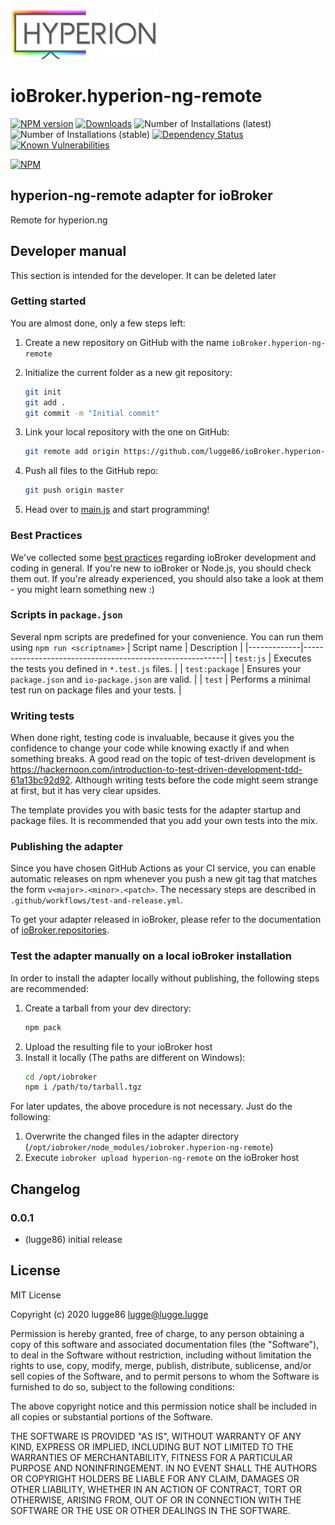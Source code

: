 ![Logo](admin/hyperion-ng-remote.png)
# ioBroker.hyperion-ng-remote

[![NPM version](http://img.shields.io/npm/v/iobroker.hyperion-ng-remote.svg)](https://www.npmjs.com/package/iobroker.hyperion-ng-remote)
[![Downloads](https://img.shields.io/npm/dm/iobroker.hyperion-ng-remote.svg)](https://www.npmjs.com/package/iobroker.hyperion-ng-remote)
![Number of Installations (latest)](http://iobroker.live/badges/hyperion-ng-remote-installed.svg)
![Number of Installations (stable)](http://iobroker.live/badges/hyperion-ng-remote-stable.svg)
[![Dependency Status](https://img.shields.io/david/lugge86/iobroker.hyperion-ng-remote.svg)](https://david-dm.org/lugge86/iobroker.hyperion-ng-remote)
[![Known Vulnerabilities](https://snyk.io/test/github/lugge86/ioBroker.hyperion-ng-remote/badge.svg)](https://snyk.io/test/github/lugge86/ioBroker.hyperion-ng-remote)

[![NPM](https://nodei.co/npm/iobroker.hyperion-ng-remote.png?downloads=true)](https://nodei.co/npm/iobroker.hyperion-ng-remote/)

## hyperion-ng-remote adapter for ioBroker

Remote for hyperion.ng

## Developer manual
This section is intended for the developer. It can be deleted later

### Getting started

You are almost done, only a few steps left:
1. Create a new repository on GitHub with the name `ioBroker.hyperion-ng-remote`
1. Initialize the current folder as a new git repository:  
    ```bash
    git init
    git add .
    git commit -m "Initial commit"
    ```
1. Link your local repository with the one on GitHub:  
    ```bash
    git remote add origin https://github.com/lugge86/ioBroker.hyperion-ng-remote
    ```

1. Push all files to the GitHub repo:  
    ```bash
    git push origin master
    ```
1. Head over to [main.js](main.js) and start programming!

### Best Practices
We've collected some [best practices](https://github.com/ioBroker/ioBroker.repositories#development-and-coding-best-practices) regarding ioBroker development and coding in general. If you're new to ioBroker or Node.js, you should
check them out. If you're already experienced, you should also take a look at them - you might learn something new :)

### Scripts in `package.json`
Several npm scripts are predefined for your convenience. You can run them using `npm run <scriptname>`
| Script name | Description                                              |
|-------------|----------------------------------------------------------|
| `test:js`   | Executes the tests you defined in `*.test.js` files.     |
| `test:package`    | Ensures your `package.json` and `io-package.json` are valid. |
| `test` | Performs a minimal test run on package files and your tests. |

### Writing tests
When done right, testing code is invaluable, because it gives you the 
confidence to change your code while knowing exactly if and when 
something breaks. A good read on the topic of test-driven development 
is https://hackernoon.com/introduction-to-test-driven-development-tdd-61a13bc92d92. 
Although writing tests before the code might seem strange at first, but it has very 
clear upsides.

The template provides you with basic tests for the adapter startup and package files.
It is recommended that you add your own tests into the mix.

### Publishing the adapter
Since you have chosen GitHub Actions as your CI service, you can 
enable automatic releases on npm whenever you push a new git tag that matches the form 
`v<major>.<minor>.<patch>`. The necessary steps are described in `.github/workflows/test-and-release.yml`.

To get your adapter released in ioBroker, please refer to the documentation 
of [ioBroker.repositories](https://github.com/ioBroker/ioBroker.repositories#requirements-for-adapter-to-get-added-to-the-latest-repository).

### Test the adapter manually on a local ioBroker installation
In order to install the adapter locally without publishing, the following steps are recommended:
1. Create a tarball from your dev directory:  
    ```bash
    npm pack
    ```
1. Upload the resulting file to your ioBroker host
1. Install it locally (The paths are different on Windows):
    ```bash
    cd /opt/iobroker
    npm i /path/to/tarball.tgz
    ```

For later updates, the above procedure is not necessary. Just do the following:
1. Overwrite the changed files in the adapter directory (`/opt/iobroker/node_modules/iobroker.hyperion-ng-remote`)
1. Execute `iobroker upload hyperion-ng-remote` on the ioBroker host

## Changelog

### 0.0.1
* (lugge86) initial release

## License
MIT License

Copyright (c) 2020 lugge86 <lugge@lugge.lugge>

Permission is hereby granted, free of charge, to any person obtaining a copy
of this software and associated documentation files (the "Software"), to deal
in the Software without restriction, including without limitation the rights
to use, copy, modify, merge, publish, distribute, sublicense, and/or sell
copies of the Software, and to permit persons to whom the Software is
furnished to do so, subject to the following conditions:

The above copyright notice and this permission notice shall be included in all
copies or substantial portions of the Software.

THE SOFTWARE IS PROVIDED "AS IS", WITHOUT WARRANTY OF ANY KIND, EXPRESS OR
IMPLIED, INCLUDING BUT NOT LIMITED TO THE WARRANTIES OF MERCHANTABILITY,
FITNESS FOR A PARTICULAR PURPOSE AND NONINFRINGEMENT. IN NO EVENT SHALL THE
AUTHORS OR COPYRIGHT HOLDERS BE LIABLE FOR ANY CLAIM, DAMAGES OR OTHER
LIABILITY, WHETHER IN AN ACTION OF CONTRACT, TORT OR OTHERWISE, ARISING FROM,
OUT OF OR IN CONNECTION WITH THE SOFTWARE OR THE USE OR OTHER DEALINGS IN THE
SOFTWARE.